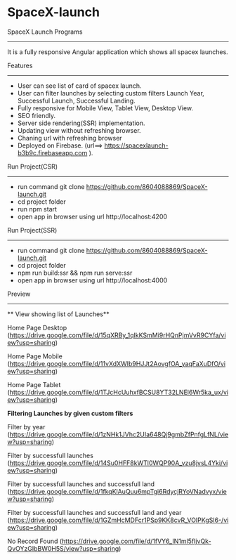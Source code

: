 # SpaceX-launch
SpaceX Launch Programs
************************************************
It is a fully responsive Angular application which shows all spacex launches.

Features
************************************************
* User can see list of card of spacex launch.
* User can filter launches by selecting custom filters Launch Year, Successful Launch, Successful Landing.
* Fully responsive for Mobile View, Tablet View, Desktop View.
* SEO friendly.
* Server side rendering(SSR) implementation.
* Updating view without refreshing browser.
* Chaning url with refreshing browser
* Deployed on Firebase. (url==>  https://spacexlaunch-b3b9c.firebaseapp.com ).


Run Project(CSR)
************************************************
* run command git clone https://github.com/8604088869/SpaceX-launch.git
* cd project folder
* run npm start
* open app in browser using url http://localhost:4200

Run Project(SSR)
************************************************
* run command git clone https://github.com/8604088869/SpaceX-launch.git
* cd project folder
* npm run build:ssr && npm run serve:ssr
* open app in browser using url http://localhost:4000


Preview
************************************************

** View showing list of Launches**

Home Page Desktop (https://drive.google.com/file/d/15qXRBy_1qIkKSmMi9rHQnPjmVvR9CYfa/view?usp=sharing)

Home Page Mobile (https://drive.google.com/file/d/11vXdXWIb9HJJt2AovgfOA_yaqFaXuDfO/view?usp=sharing)

Home Page Tablet (https://drive.google.com/file/d/1TJcHcUuhxfBCSU8YT32LNEl6Wr5ka_ux/view?usp=sharing)

**Filtering Launches by given custom filters**

Filter by year (https://drive.google.com/file/d/1zNHk1JVhc2UIa648Qj9gmbZfPnfgLfNL/view?usp=sharing)

Filter by successfull launches (https://drive.google.com/file/d/14Su0HFF8kWTl0WQP90A_vzu8jvsL4Yki/view?usp=sharing)

Filter by successfull launches and successfull land (https://drive.google.com/file/d/1fkqKlAuQuu6mpTgi6RdycjRYoVNadvyx/view?usp=sharing)

Filter by successfull launches and successfull land and year (https://drive.google.com/file/d/1GZmHcMDFcr1PSp9KK8cvR_VOIPKgSI6-/view?usp=sharing)

No Record Found (https://drive.google.com/file/d/1fVY6_IN1ml5fIjvQk-QvOYzGIbBW0H5S/view?usp=sharing)

